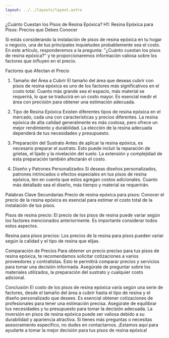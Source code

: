 ```yaml
---
layout: ../../layouts/layout.astro
---
```


¿Cuánto Cuestan los Pisos de Resina Epóxica?
H1: Resina Epóxica para Pisos: Precios que Debes Conocer

Si estás considerando la instalación de pisos de resina epóxica en tu hogar o negocio, una de tus principales inquietudes probablemente sea el costo. En este artículo, responderemos a la pregunta: "¿Cuánto cuestan los pisos de resina epóxica?" y te proporcionaremos información valiosa sobre los factores que influyen en el precio.

Factores que Afectan el Precio

1. Tamaño del Área a Cubrir
   El tamaño del área que deseas cubrir con pisos de resina epóxica es uno de los factores más significativos en el costo total. Cuanto más grande sea el espacio, más material se requerirá, lo que se traducirá en un costo mayor. Es esencial medir el área con precisión para obtener una estimación adecuada.

2. Tipo de Resina Epóxica
   Existen diferentes tipos de resina epóxica en el mercado, cada una con características y precios diferentes. La resina epóxica de alta calidad generalmente es más costosa, pero ofrece un mejor rendimiento y durabilidad. La elección de la resina adecuada dependerá de tus necesidades y presupuesto.

3. Preparación del Sustrato
   Antes de aplicar la resina epóxica, es necesario preparar el sustrato. Esto puede incluir la reparación de grietas, el lijado y la nivelación del suelo. La extensión y complejidad de esta preparación también afectarán el costo.

4. Diseño y Patrones Personalizados
   Si deseas diseños personalizados, patrones intrincados o efectos especiales en tus pisos de resina epóxica, ten en cuenta que estos agregan costos adicionales. Cuanto más detallado sea el diseño, más tiempo y material se requerirán.

Palabras Clave Secundarias
Precio de resina epóxica para pisos: Conocer el precio de la resina epóxica es esencial para estimar el costo total de la instalación de tus pisos.

Pisos de resina precio: El precio de los pisos de resina puede variar según los factores mencionados anteriormente. Es importante considerar todos estos aspectos.

Resina para pisos precios: Los precios de la resina para pisos pueden variar según la calidad y el tipo de resina que elijas.

Comparación de Precios
Para obtener un precio preciso para tus pisos de resina epóxica, te recomendamos solicitar cotizaciones a varios proveedores y contratistas. Esto te permitirá comparar precios y servicios para tomar una decisión informada. Asegúrate de preguntar sobre los materiales utilizados, la preparación del sustrato y cualquier costo adicional.

Conclusión
El costo de los pisos de resina epóxica varía según una serie de factores, desde el tamaño del área a cubrir hasta el tipo de resina y el diseño personalizado que desees. Es esencial obtener cotizaciones de profesionales para tener una estimación precisa. Asegúrate de equilibrar tus necesidades y tu presupuesto para tomar la decisión adecuada. La inversión en pisos de resina epóxica puede ser valiosa debido a su durabilidad y apariencia atractiva. Si tienes más preguntas o necesitas asesoramiento específico, no dudes en contactarnos. ¡Estamos aquí para ayudarte a tomar la mejor decisión para tus pisos de resina epóxica!
